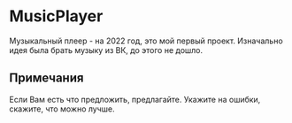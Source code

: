# MusicPlayer
Музыкальный плеер - на 2022 год, это мой первый проект.
Изначально идея была брать музыку из ВК, до этого не дошло.

## Примечания
Если Вам есть что предложить, предлагайте. Укажите на ошибки, скажите, что можно лучше. 
